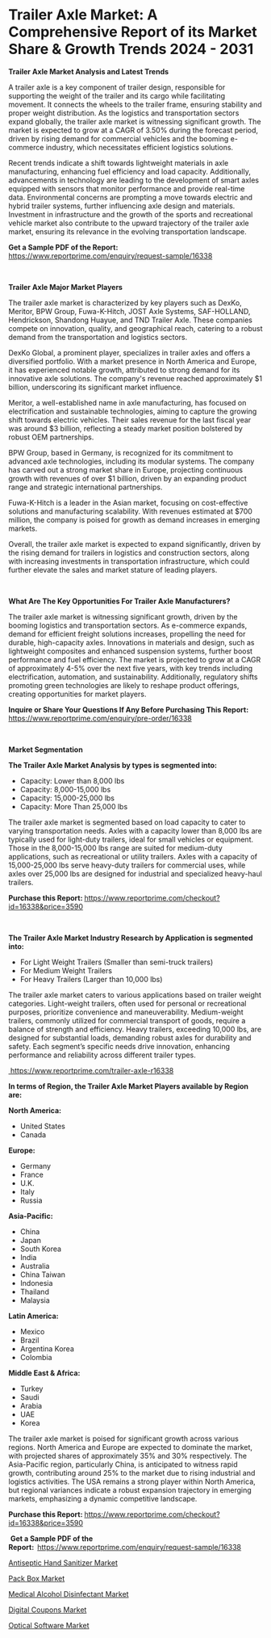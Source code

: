 <p><h1>Trailer Axle Market: A Comprehensive Report of its Market Share & Growth Trends 2024 - 2031</h1></p><p><strong>Trailer Axle Market Analysis and Latest Trends</strong></p>
<p><p>A trailer axle is a key component of trailer design, responsible for supporting the weight of the trailer and its cargo while facilitating movement. It connects the wheels to the trailer frame, ensuring stability and proper weight distribution. As the logistics and transportation sectors expand globally, the trailer axle market is witnessing significant growth. The market is expected to grow at a CAGR of 3.50% during the forecast period, driven by rising demand for commercial vehicles and the booming e-commerce industry, which necessitates efficient logistics solutions.</p><p>Recent trends indicate a shift towards lightweight materials in axle manufacturing, enhancing fuel efficiency and load capacity. Additionally, advancements in technology are leading to the development of smart axles equipped with sensors that monitor performance and provide real-time data. Environmental concerns are prompting a move towards electric and hybrid trailer systems, further influencing axle design and materials. Investment in infrastructure and the growth of the sports and recreational vehicle market also contribute to the upward trajectory of the trailer axle market, ensuring its relevance in the evolving transportation landscape.</p></p>
<p><strong>Get a Sample PDF of the Report:&nbsp;</strong> <a href="https://www.reportprime.com/enquiry/request-sample/16338?utm_campaign=1088&utm_medium=2&utm_source=Github&utm_content=ia&utm_term=23112024&utm_id=trailer-axle">https://www.reportprime.com/enquiry/request-sample/16338</a></p>
<p>&nbsp;</p>
<p><strong>Trailer Axle Major Market Players</strong></p>
<p><p>The trailer axle market is characterized by key players such as DexKo, Meritor, BPW Group, Fuwa-K-Hitch, JOST Axle Systems, SAF-HOLLAND, Hendrickson, Shandong Huayue, and TND Trailer Axle. These companies compete on innovation, quality, and geographical reach, catering to a robust demand from the transportation and logistics sectors.</p><p>DexKo Global, a prominent player, specializes in trailer axles and offers a diversified portfolio. With a market presence in North America and Europe, it has experienced notable growth, attributed to strong demand for its innovative axle solutions. The company's revenue reached approximately $1 billion, underscoring its significant market influence.</p><p>Meritor, a well-established name in axle manufacturing, has focused on electrification and sustainable technologies, aiming to capture the growing shift towards electric vehicles. Their sales revenue for the last fiscal year was around $3 billion, reflecting a steady market position bolstered by robust OEM partnerships.</p><p>BPW Group, based in Germany, is recognized for its commitment to advanced axle technologies, including its modular systems. The company has carved out a strong market share in Europe, projecting continuous growth with revenues of over $1 billion, driven by an expanding product range and strategic international partnerships.</p><p>Fuwa-K-Hitch is a leader in the Asian market, focusing on cost-effective solutions and manufacturing scalability. With revenues estimated at $700 million, the company is poised for growth as demand increases in emerging markets.</p><p>Overall, the trailer axle market is expected to expand significantly, driven by the rising demand for trailers in logistics and construction sectors, along with increasing investments in transportation infrastructure, which could further elevate the sales and market stature of leading players.</p></p>
<p>&nbsp;</p>
<p><strong>What Are The Key Opportunities For Trailer Axle Manufacturers?</strong></p>
<p><p>The trailer axle market is witnessing significant growth, driven by the booming logistics and transportation sectors. As e-commerce expands, demand for efficient freight solutions increases, propelling the need for durable, high-capacity axles. Innovations in materials and design, such as lightweight composites and enhanced suspension systems, further boost performance and fuel efficiency. The market is projected to grow at a CAGR of approximately 4-5% over the next five years, with key trends including electrification, automation, and sustainability. Additionally, regulatory shifts promoting green technologies are likely to reshape product offerings, creating opportunities for market players.</p></p>
<p><strong>Inquire or Share Your Questions If Any Before Purchasing This Report:</strong> <a href="https://www.reportprime.com/enquiry/pre-order/16338?utm_campaign=1088&utm_medium=2&utm_source=Github&utm_content=ia&utm_term=23112024&utm_id=trailer-axle">https://www.reportprime.com/enquiry/pre-order/16338</a></p>
<p>&nbsp;</p>
<p><strong>Market Segmentation</strong></p>
<p><strong>The Trailer Axle Market Analysis by types is segmented into:</strong></p>
<p><ul><li>Capacity: Lower than 8,000 lbs</li><li>Capacity: 8,000-15,000 lbs</li><li>Capacity: 15,000-25,000 lbs</li><li>Capacity: More Than 25,000 lbs</li></ul></p>
<p><p>The trailer axle market is segmented based on load capacity to cater to varying transportation needs. Axles with a capacity lower than 8,000 lbs are typically used for light-duty trailers, ideal for small vehicles or equipment. Those in the 8,000-15,000 lbs range are suited for medium-duty applications, such as recreational or utility trailers. Axles with a capacity of 15,000-25,000 lbs serve heavy-duty trailers for commercial uses, while axles over 25,000 lbs are designed for industrial and specialized heavy-haul trailers.</p></p>
<p><strong>Purchase this Report:&nbsp;</strong><a href="https://www.reportprime.com/checkout?id=16338&price=3590&utm_campaign=1088&utm_medium=2&utm_source=Github&utm_content=ia&utm_term=23112024&utm_id=trailer-axle">https://www.reportprime.com/checkout?id=16338&price=3590</a></p>
<p>&nbsp;</p>
<p><strong>The Trailer Axle Market Industry Research by Application is segmented into:</strong></p>
<p><ul><li>For Light Weight Trailers (Smaller than semi-truck trailers)</li><li>For Medium Weight Trailers</li><li>For Heavy Trailers (Larger than 10,000 lbs)</li></ul></p>
<p><p>The trailer axle market caters to various applications based on trailer weight categories. Light-weight trailers, often used for personal or recreational purposes, prioritize convenience and maneuverability. Medium-weight trailers, commonly utilized for commercial transport of goods, require a balance of strength and efficiency. Heavy trailers, exceeding 10,000 lbs, are designed for substantial loads, demanding robust axles for durability and safety. Each segment’s specific needs drive innovation, enhancing performance and reliability across different trailer types.</p></p>
<p><a href="https://www.reportprime.com/trailer-axle-r16338?utm_campaign=1088&utm_medium=2&utm_source=Github&utm_content=ia&utm_term=23112024&utm_id=trailer-axle">&nbsp;https://www.reportprime.com/trailer-axle-r16338</a></p>
<p><strong>In terms of Region, the Trailer Axle Market Players available by Region are:</strong></p>
<p>
    <p> <strong> North America: </strong>
        <ul>
            <li>United States</li>
            <li>Canada</li>
        </ul>
        </p> 
    <p> <strong> Europe: </strong>
        <ul>
            <li>Germany</li>
            <li>France</li>
            <li>U.K.</li>
            <li>Italy</li>
            <li>Russia</li>
        </ul>
        </p> 
    <p> <strong> Asia-Pacific: </strong>
        <ul>
            <li>China</li>
            <li>Japan</li>
            <li>South Korea</li>
            <li>India</li>
            <li>Australia</li>
            <li>China Taiwan</li>
            <li>Indonesia</li>
            <li>Thailand</li>
            <li>Malaysia</li>
        </ul>
        </p> 
    <p> <strong> Latin America: </strong>
        <ul>
            <li>Mexico</li>
            <li>Brazil</li>
            <li>Argentina Korea</li>
            <li>Colombia</li>
        </ul>
        </p> 
    <p> <strong> Middle East & Africa: </strong>
        <ul>
            <li>Turkey</li>
            <li>Saudi</li>
            <li>Arabia</li>
            <li>UAE</li>
            <li>Korea</li>
        </ul>
    </p>
    </p>
<p><p>The trailer axle market is poised for significant growth across various regions. North America and Europe are expected to dominate the market, with projected shares of approximately 35% and 30% respectively. The Asia-Pacific region, particularly China, is anticipated to witness rapid growth, contributing around 25% to the market due to rising industrial and logistics activities. The USA remains a strong player within North America, but regional variances indicate a robust expansion trajectory in emerging markets, emphasizing a dynamic competitive landscape.</p></p>
<p><strong>Purchase this Report: </strong><a href="https://www.reportprime.com/checkout?id=16338&price=3590&utm_campaign=1088&utm_medium=2&utm_source=Github&utm_content=ia&utm_term=23112024&utm_id=trailer-axle">https://www.reportprime.com/checkout?id=16338&price=3590</a></p>
<p>&nbsp;<strong>Get a Sample PDF of the Report:&nbsp;&nbsp;</strong><a href="https://www.reportprime.com/enquiry/request-sample/16338?utm_campaign=1088&utm_medium=2&utm_source=Github&utm_content=ia&utm_term=23112024&utm_id=trailer-axle">https://www.reportprime.com/enquiry/request-sample/16338</a></p>
<p><strong></strong></p>
<p><p><a href="https://www.linkedin.com/pulse/deep-dive-antiseptic-hand-sanitizer-market-itstrends-segmentation-vnlxe?utm_campaign=1088&utm_medium=2&utm_source=Github&utm_content=ia&utm_term=23112024&utm_id=trailer-axle">Antiseptic Hand Sanitizer Market</a></p><p><a href="https://www.linkedin.com/pulse/forecasting-pack-box-market-success-key-factors-113-cagr-4zsbe?utm_campaign=1088&utm_medium=2&utm_source=Github&utm_content=ia&utm_term=23112024&utm_id=trailer-axle">Pack Box Market</a></p><p><a href="https://www.linkedin.com/pulse/emerging-trends-medical-alcohol-disinfectant-market-global-gosze?utm_campaign=1088&utm_medium=2&utm_source=Github&utm_content=ia&utm_term=23112024&utm_id=trailer-axle">Medical Alcohol Disinfectant Market</a></p><p><a href="https://issuu.com/reportprime-2/docs/digital-coupons-market-size-2030.pp_274b7f95d5ecd6?utm_campaign=1088&utm_medium=2&utm_source=Github&utm_content=ia&utm_term=23112024&utm_id=trailer-axle">Digital Coupons Market</a></p><p><a href="https://issuu.com/reportprime-2/docs/optical-software-market-size-2030.p_0dc7af4edb81ee?utm_campaign=1088&utm_medium=2&utm_source=Github&utm_content=ia&utm_term=23112024&utm_id=trailer-axle">Optical Software Market</a></p></p>